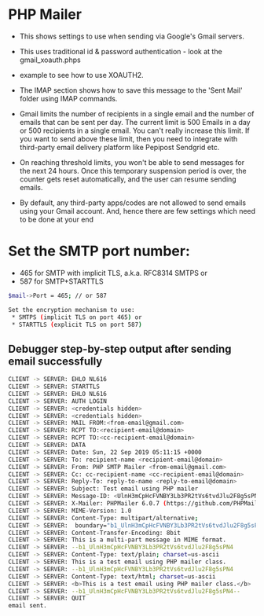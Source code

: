 # PHP Mailer

 * This  shows settings to use when sending via Google's Gmail servers.
 * This uses traditional id & password authentication - look at the gmail_xoauth.phps
 * example to see how to use XOAUTH2.
 * The IMAP section shows how to save this message to the 'Sent Mail' folder using IMAP commands.
 
 
* Gmail limits the number of recipients in a single email and the number of emails that can be sent per day. The current limit is 500 Emails in a day or 500 recipients in a single email. You can't really increase this limit. If you want to send above these limit, then you need to integrate with third-party email delivery platform like Pepipost Sendgrid etc.
* On reaching threshold limits, you won't be able to send messages for the next 24 hours. Once this temporary suspension period is over, the counter gets reset automatically, and the user can resume sending emails.
* By default, any third-party apps/codes are not allowed to send emails using your Gmail account. And, hence there are few settings which need to be done at your end 
 
 
# Set the SMTP port number:
- 465 for SMTP with implicit TLS, a.k.a. RFC8314 SMTPS or
- 587 for SMTP+STARTTLS

```sh
$mail->Port = 465; // or 587

Set the encryption mechanism to use:
 * SMTPS (implicit TLS on port 465) or
 * STARTTLS (explicit TLS on port 587)

```

## Debugger step-by-step output after sending email successfully
```sh
CLIENT -> SERVER: EHLO NL616
CLIENT -> SERVER: STARTTLS
CLIENT -> SERVER: EHLO NL616
CLIENT -> SERVER: AUTH LOGIN
CLIENT -> SERVER: <credentials hidden>
CLIENT -> SERVER: <credentials hidden>
CLIENT -> SERVER: MAIL FROM:<from-email@gmail.com>
CLIENT -> SERVER: RCPT TO:<recipient-email@domain>
CLIENT -> SERVER: RCPT TO:<cc-recipient-email@domain>
CLIENT -> SERVER: DATA
CLIENT -> SERVER: Date: Sun, 22 Sep 2019 05:11:15 +0000
CLIENT -> SERVER: To: recipient-name <recipient-email@domain>
CLIENT -> SERVER: From: PHP SMTP Mailer <from-email@gmail.com>
CLIENT -> SERVER: Cc: cc-recipient-name <cc-recipient-email@domain>
CLIENT -> SERVER: Reply-To: reply-to-name <reply-to-email@domain>
CLIENT -> SERVER: Subject: Test email using PHP mailer
CLIENT -> SERVER: Message-ID: <UlnH3mCpHcFVNBY3Lb3PR2tVs6tvdJlu2F8g5sPN4@NL616>
CLIENT -> SERVER: X-Mailer: PHPMailer 6.0.7 (https://github.com/PHPMailer/PHPMailer)
CLIENT -> SERVER: MIME-Version: 1.0
CLIENT -> SERVER: Content-Type: multipart/alternative;
CLIENT -> SERVER:  boundary="b1_UlnH3mCpHcFVNBY3Lb3PR2tVs6tvdJlu2F8g5sPN4"
CLIENT -> SERVER: Content-Transfer-Encoding: 8bit
CLIENT -> SERVER: This is a multi-part message in MIME format.
CLIENT -> SERVER: --b1_UlnH3mCpHcFVNBY3Lb3PR2tVs6tvdJlu2F8g5sPN4
CLIENT -> SERVER: Content-Type: text/plain; charset=us-ascii
CLIENT -> SERVER: This is a test email using PHP mailer class.
CLIENT -> SERVER: --b1_UlnH3mCpHcFVNBY3Lb3PR2tVs6tvdJlu2F8g5sPN4
CLIENT -> SERVER: Content-Type: text/html; charset=us-ascii
CLIENT -> SERVER: <b>This is a test email using PHP mailer class.</b>
CLIENT -> SERVER: --b1_UlnH3mCpHcFVNBY3Lb3PR2tVs6tvdJlu2F8g5sPN4--
CLIENT -> SERVER: QUIT
email sent.
```
